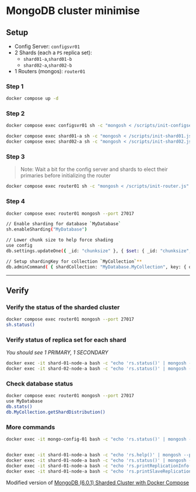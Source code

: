 MongoDB cluster minimise
=========================================

## Setup

* Config Server: `configsvr01`
* 2 Shards (each a `PS` replica set):
	* `shard01-a`,`shard01-b`
	* `shard02-a`,`shard02-b`
* 1 Routers (mongos): `router01`

### Step 1
```bash
docker compose up -d
```

### Step 2

```bash
docker compose exec configsvr01 sh -c "mongosh < /scripts/init-configserver.js"

docker compose exec shard01-a sh -c "mongosh < /scripts/init-shard01.js"
docker compose exec shard02-a sh -c "mongosh < /scripts/init-shard02.js"
```

### Step 3
>Note: Wait a bit for the config server and shards to elect their primaries before initializing the router

```bash
docker compose exec router01 sh -c "mongosh < /scripts/init-router.js"
```

### Step 4
```bash
docker compose exec router01 mongosh --port 27017

// Enable sharding for database `MyDatabase`
sh.enableSharding("MyDatabase")

// Lower chunk size to help force shading
use config
db.settings.updateOne({ _id: "chunksize" }, { $set: { _id: "chunksize", value: 5 } }, { upsert: true })

// Setup shardingKey for collection `MyCollection`**
db.adminCommand( { shardCollection: "MyDatabase.MyCollection", key: { oemNumber: "hashed", zipCode: 1, supplierId: 1 } } )

```

---
## Verify 

### Verify the status of the sharded cluster 

```bash
docker compose exec router01 mongosh --port 27017
sh.status()
```

### Verify status of replica set for each shard 

*You should see 1 PRIMARY, 1 SECONDARY*

```bash
docker exec -it shard-01-node-a bash -c "echo 'rs.status()' | mongosh --port 27017" 
docker exec -it shard-02-node-a bash -c "echo 'rs.status()' | mongosh --port 27017" 
```

### Check database status
```bash
docker compose exec router01 mongosh --port 27017
use MyDatabase
db.stats()
db.MyCollection.getShardDistribution()
```

### More commands 

```bash
docker exec -it mongo-config-01 bash -c "echo 'rs.status()' | mongosh --port 27017"


docker exec -it shard-01-node-a bash -c "echo 'rs.help()' | mongosh --port 27017"
docker exec -it shard-01-node-a bash -c "echo 'rs.status()' | mongosh --port 27017" 
docker exec -it shard-01-node-a bash -c "echo 'rs.printReplicationInfo()' | mongosh --port 27017" 
docker exec -it shard-01-node-a bash -c "echo 'rs.printSlaveReplicationInfo()' | mongosh --port 27017"
```

Modified version of [MongoDB (6.0.1) Sharded Cluster with Docker Compose](https://github.com/minhhungit/mongodb-cluster-docker-compose)